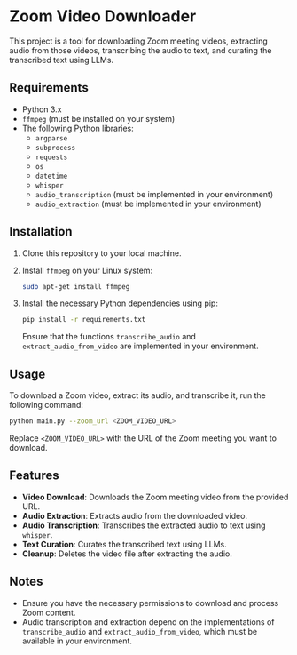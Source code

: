 # Zoom Video Downloader

This project is a tool for downloading Zoom meeting videos, extracting audio from those videos, transcribing the audio to text, and curating the transcribed text using LLMs.

## Requirements

- Python 3.x
- `ffmpeg` (must be installed on your system)
- The following Python libraries:
  - `argparse`
  - `subprocess`
  - `requests`
  - `os`
  - `datetime`
  - `whisper`
  - `audio_transcription` (must be implemented in your environment)
  - `audio_extraction` (must be implemented in your environment)

## Installation

1. Clone this repository to your local machine.
2. Install `ffmpeg` on your Linux system:
   ```bash
   sudo apt-get install ffmpeg
   ```
3. Install the necessary Python dependencies using pip:

   ```bash
   pip install -r requirements.txt
   ```

   Ensure that the functions `transcribe_audio` and `extract_audio_from_video` are implemented in your environment.

## Usage

To download a Zoom video, extract its audio, and transcribe it, run the following command:

```bash
python main.py --zoom_url <ZOOM_VIDEO_URL>
```

Replace `<ZOOM_VIDEO_URL>` with the URL of the Zoom meeting you want to download.

## Features

- **Video Download**: Downloads the Zoom meeting video from the provided URL.
- **Audio Extraction**: Extracts audio from the downloaded video.
- **Audio Transcription**: Transcribes the extracted audio to text using `whisper`.
- **Text Curation**: Curates the transcribed text using LLMs.
- **Cleanup**: Deletes the video file after extracting the audio.

## Notes

- Ensure you have the necessary permissions to download and process Zoom content.
- Audio transcription and extraction depend on the implementations of `transcribe_audio` and `extract_audio_from_video`, which must be available in your environment.